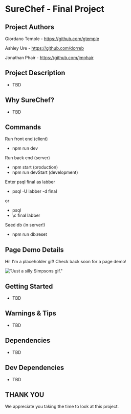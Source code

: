 # SureChef - Final Project

## Project Authors

Giordano Temple - https://github.com/gtemple

Ashley Ure - https://github.com/dorreb

Jonathan Phair - https://github.com/jmphair

## Project Description
- TBD

## Why SureChef?
- TBD

## Commands

Run front end (client)

- npm run dev

Run back end (server)

- npm start (production)
- npm run devStart (development)

Enter psql final as labber

- psql -U labber -d final

or

- psql
- \c final labber

Seed db (in server!)

- npm run db:reset

## Page Demo Details

Hi! I'm a placeholder gif! Check back soon for a page demo!

!["Just a silly Simpsons gif."](https://github.com/jmphair/sure-chef-final-project/blob/main/docs/simpsons.gif?raw=true)

## Getting Started

- TBD

## Warnings & Tips

- TBD

## Dependencies

- TBD

## Dev Dependencies

- TBD

## THANK YOU

We appreciate you taking the time to look at this project.
